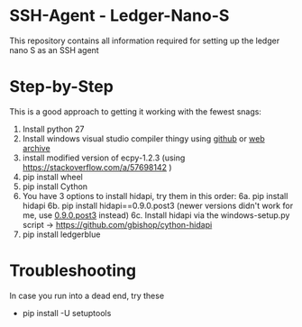 # SSH-Agent - Ledger-Nano-S
This repository contains all information required for setting up the ledger nano S as an SSH agent

# Step-by-Step
This is a good approach to getting it working with the fewest snags:
1. Install python 27
2. Install windows visual studio compiler thingy using [github](https://github.com/reider-roque/sulley-win-installer/raw/master/VCForPython27.msi) or [web archive](https://web.archive.org/web/20190720195601/https://download.microsoft.com/download/7/9/6/796EF2E4-801B-4FC4-AB28-B59FBF6D907B/VCForPython27.msi)
3. install modified version of ecpy-1.2.3 (using https://stackoverflow.com/a/57698142 )
4. pip install wheel
5. pip install Cython
6. You have 3 options to install hidapi, try them in this order:
6a. pip install hidapi
6b. pip install hidapi==0.9.0.post3 (newer versions didn't work for me, use [0.9.0.post3](https://pypi.org/project/hidapi/0.9.0.post3/) instead)
6c. Install hidapi via the windows-setup.py script -> https://github.com/gbishop/cython-hidapi
7. pip install ledgerblue


# Troubleshooting
In case you run into a dead end, try these
- pip install -U setuptools
